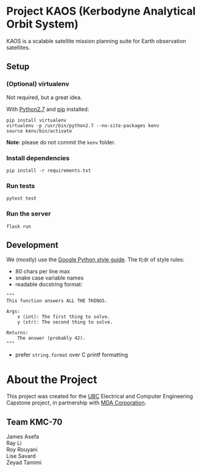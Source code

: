 # Project KAOS (Kerbodyne Analytical Orbit System)

KAOS is a scalable satellite mission planning suite for Earth observation satellites.

## Setup

### (Optional) virtualenv

Not required, but a great idea.

With [Python2.7](https://www.python.org/downloads/release/python-2715/) and [pip](https://pip.pypa.io/en/stable/installing/) installed:

```
pip install virtualenv
virtualenv -p /usr/bin/python2.7 --no-site-packages kenv
source kenv/bin/activate
```

**Note**: please do not commit the `kenv` folder.

### Install dependencies

```
pip install -r requirements.txt
```

### Run tests

```
pytest test
```

### Run the server

```
flask run
```

## Development

We (mostly) use the [Google Python style guide](https://github.com/google/styleguide/blob/gh-pages/pyguide.md). The tl;dr of style rules:

* 80 chars per line max
* snake case variable names
* readable docstring format:

```
"""
This function answers ALL THE THINGS.

Args:
    x (int): The first thing to solve.
    y (str): The second thing to solve.

Returns:
    The answer (probably 42).
"""
```

* prefer `string.format` over C printf formatting

# About the Project

This project was created for the [UBC](https://www.ubc.ca/) Electrical and Computer Engineering Capstone project, in partnership with [MDA Corporation](https://mdacorporation.com/).

## Team KMC-70

James Asefa  
Ray Li  
Roy Rouyani  
Lise Savard  
Zeyad Tamimi  
